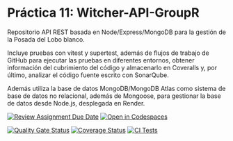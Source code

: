 # Práctica 11: Witcher-API-GroupR

Repositorio API REST basada en Node/Express/MongoDB para la gestión de la Posada del Lobo blanco.

Incluye pruebas con vitest y supertest, además de flujos de trabajo de GitHub para ejecutar las pruebas en diferentes entornos, obtener información del cubrimiento del código y almacenarlo en Coveralls y, por último, analizar el código fuente escrito con SonarQube.

Además utiliza la base de datos MongoDB/MongoDB Atlas como sistema de base de datos no relacional, además de Mongoose, para gestionar la base de datos desde Node.js, desplegada en Render.

[![Review Assignment Due Date](https://classroom.github.com/assets/deadline-readme-button-22041afd0340ce965d47ae6ef1cefeee28c7c493a6346c4f15d667ab976d596c.svg)](https://classroom.github.com/a/iigoPlD8)
[![Open in Codespaces](https://classroom.github.com/assets/launch-codespace-2972f46106e565e64193e422d61a12cf1da4916b45550586e14ef0a7c637dd04.svg)](https://classroom.github.com/open-in-codespaces?assignment_repo_id=19274042)

[![Quality Gate Status](https://sonarcloud.io/api/project_badges/measure?project=ULL-ESIT-INF-DSI-2425_prct11-witcher-api-groupr&metric=alert_status)](https://sonarcloud.io/summary/new_code?id=ULL-ESIT-INF-DSI-2425_prct11-witcher-api-groupr)
[![Coverage Status](https://coveralls.io/repos/github/ULL-ESIT-INF-DSI-2425/prct11-witcher-api-groupr/badge.svg?branch=main)](https://coveralls.io/github/ULL-ESIT-INF-DSI-2425/prct11-witcher-api-groupr?branch=main)
[![CI Tests](https://github.com/ULL-ESIT-INF-DSI-2425/prct11-witcher-api-groupr/actions/workflows/ci.yml/badge.svg)](https://github.com/ULL-ESIT-INF-DSI-2425/prct11-witcher-api-groupr/actions/workflows/ci.yml)

